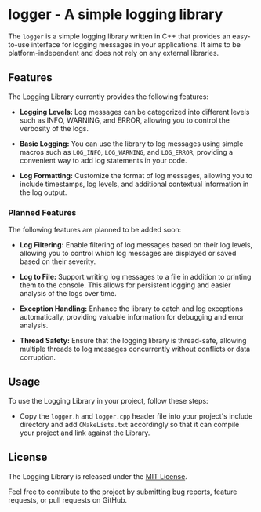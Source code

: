 # logger - A simple logging library

The `logger` is a simple logging library written in C++ that provides an easy-to-use interface for logging messages in your applications. It aims to be platform-independent and does not rely on any external libraries.

## Features

The Logging Library currently provides the following features:

- **Logging Levels:** Log messages can be categorized into different levels such as INFO, WARNING, and ERROR, allowing you to control the verbosity of the logs.

- **Basic Logging:** You can use the library to log messages using simple macros such as `LOG_INFO`, `LOG_WARNING`, and `LOG_ERROR`, providing a convenient way to add log statements in your code.

- **Log Formatting:** Customize the format of log messages, allowing you to include timestamps, log levels, and additional contextual information in the log output.

### Planned Features

The following features are planned to be added soon:

- **Log Filtering:** Enable filtering of log messages based on their log levels, allowing you to control which log messages are displayed or saved based on their severity.

- **Log to File:** Support writing log messages to a file in addition to printing them to the console. This allows for persistent logging and easier analysis of the logs over time.

- **Exception Handling:** Enhance the library to catch and log exceptions automatically, providing valuable information for debugging and error analysis.

- **Thread Safety:** Ensure that the logging library is thread-safe, allowing multiple threads to log messages concurrently without conflicts or data corruption.

## Usage

To use the Logging Library in your project, follow these steps:

- Copy the `logger.h` and `logger.cpp` header file into your project's include directory and add `CMakeLists.txt` accordingly so that it can compile your project and link against the Library.

## License

The Logging Library is released under the [MIT License](LICENSE).

Feel free to contribute to the project by submitting bug reports, feature requests, or pull requests on GitHub.

